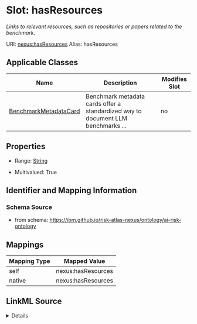 

# Slot: hasResources


_Links to relevant resources, such as repositories or papers related to the benchmark._





URI: [nexus:hasResources](https://ibm.github.io/risk-atlas-nexus/ontology/hasResources)
Alias: hasResources

<!-- no inheritance hierarchy -->





## Applicable Classes

| Name | Description | Modifies Slot |
| --- | --- | --- |
| [BenchmarkMetadataCard](BenchmarkMetadataCard.md) | Benchmark metadata cards offer a standardized way to document LLM benchmarks ... |  no  |







## Properties

* Range: [String](String.md)

* Multivalued: True





## Identifier and Mapping Information







### Schema Source


* from schema: https://ibm.github.io/risk-atlas-nexus/ontology/ai-risk-ontology




## Mappings

| Mapping Type | Mapped Value |
| ---  | ---  |
| self | nexus:hasResources |
| native | nexus:hasResources |




## LinkML Source

<details>
```yaml
name: hasResources
description: Links to relevant resources, such as repositories or papers related to
  the benchmark.
from_schema: https://ibm.github.io/risk-atlas-nexus/ontology/ai-risk-ontology
rank: 1000
alias: hasResources
domain_of:
- BenchmarkMetadataCard
range: string
multivalued: true

```
</details>

